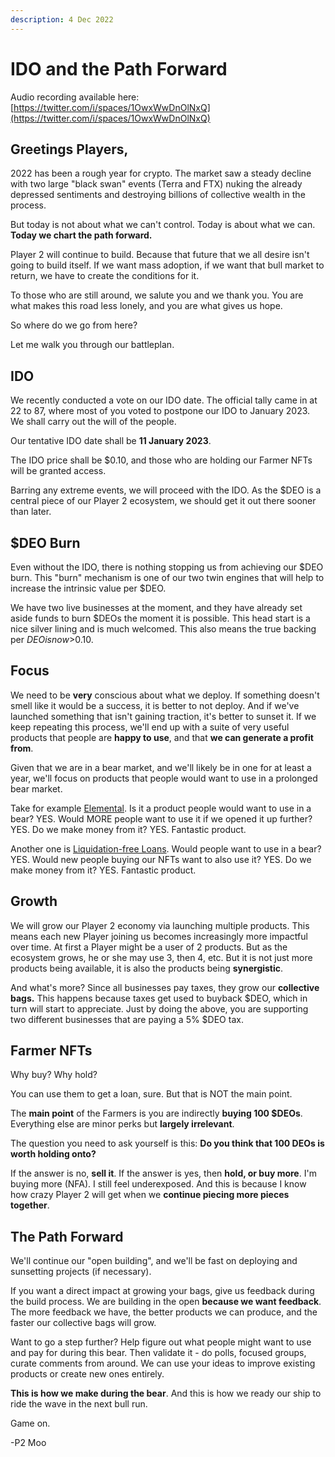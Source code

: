 ```yaml
---
description: 4 Dec 2022
---
```


# IDO and the Path Forward

Audio recording available here: [https://twitter.com/i/spaces/1OwxWwDnOlNxQ](https://twitter.com/i/spaces/1OwxWwDnOlNxQ)

## Greetings Players,

2022 has been a rough year for crypto. The market saw a steady decline with two large "black swan" events (Terra and FTX) nuking the already depressed sentiments and destroying billions of collective wealth in the process.

But today is not about what we can't control. Today is about what we can. **Today we chart the path forward.**&#x20;

Player 2 will continue to build. Because that future that we all desire isn't going to build itself. If we want mass adoption, if we want that bull market to return, we have to create the conditions for it.

To those who are still around, we salute you and we thank you. You are what makes this road less lonely, and you are what gives us hope.

So where do we go from here?

Let me walk you through our battleplan.

## IDO

We recently conducted a vote on our IDO date. The official tally came in at 22 to 87, where most of you voted to postpone our IDO to January 2023. We shall carry out the will of the people.

Our tentative IDO date shall be **11 January 2023**.

The IDO price shall be $0.10, and those who are holding our Farmer NFTs will be granted access.

Barring any extreme events, we will proceed with the IDO. As the $DEO is a central piece of our Player 2 ecosystem, we should get it out there sooner than later.

## $DEO Burn

Even without the IDO, there is nothing stopping us from achieving our $DEO burn. This "burn" mechanism is one of our two twin engines that will help to increase the intrinsic value per $DEO.&#x20;

We have two live businesses at the moment, and they have already set aside funds to burn $DEOs the moment it is possible. This head start is a nice silver lining and is much welcomed. This also means the true backing per $DEO is now >$0.10.

## Focus

We need to be **very** conscious about what we deploy. If something doesn't smell like it would be a success, it is better to not deploy. And if we've launched something that isn't gaining traction, it's better to sunset it. If we keep repeating this process, we'll end up with a suite of very useful products that people are **happy to use**, and that **we can generate a profit from**.

Given that we are in a bear market, and we'll likely be in one for at least a year, we'll focus on products that people would want to use in a prolonged bear market.

Take for example [Elemental](../businesses/elemental/). Is it a product people would want to use in a bear? YES. Would MORE people want to use it if we opened it up further? YES. Do we make money from it? YES. Fantastic product.

Another one is [Liquidation-free Loans](../businesses/liquidation-free-loans.md). Would people want to use in a bear? YES. Would new people buying our NFTs want to also use it? YES. Do we make money from it? YES. Fantastic product.

## Growth

We will grow our Player 2 economy via launching multiple products. This means each new Player joining us becomes increasingly more impactful over time. At first a Player might be a user of 2 products. But as the ecosystem grows, he or she may use 3, then 4, etc. But it is not just more products being available, it is also the products being **synergistic**.

And what's more? Since all businesses pay taxes, they grow our **collective bags.** This happens because taxes get used to buyback $DEO, which in turn will start to appreciate. Just by doing the above, you are supporting two different businesses that are paying a 5% $DEO tax.

## Farmer NFTs

Why buy? Why hold?

You can use them to get a loan, sure. But that is NOT the main point.&#x20;

The **main point** of the Farmers is you are indirectly **buying 100 $DEOs**. Everything else are minor perks but **largely irrelevant**.

The question you need to ask yourself is this: **Do you think that 100 DEOs is worth holding onto?**&#x20;

If the answer is no, **sell it**. If the answer is yes, then **hold, or buy more**. I'm buying more (NFA). I still feel underexposed. And this is because I know how crazy Player 2 will get when we **continue piecing more pieces together**.

## The Path Forward

We'll continue our "open building", and we'll be fast on deploying and sunsetting projects (if necessary).

If you want a direct impact at growing your bags, give us feedback during the build process. We are building in the open **because we want feedback**. The more feedback we have, the better products we can produce, and the faster our collective bags will grow.&#x20;

Want to go a step further? Help figure out what people might want to use and pay for during this bear. Then validate it - do polls, focused groups, curate comments from around. We can use your ideas to improve existing products or create new ones entirely.

**This is how we make during the bear**. And this is how we ready our ship to ride the wave in the next bull run.

Game on.

\-P2 Moo





